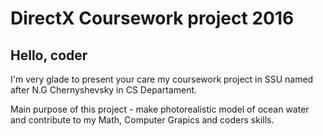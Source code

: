 DirectX Coursework project 2016
===============================

Hello, coder
------------
I'm very glade to present your care
my coursework project in SSU named
after N.G Chernyshevsky in CS
Departament.

Main purpose of this project - make
photorealistic model of ocean water and
contribute to my Math, Computer Grapics
and coders skills.

